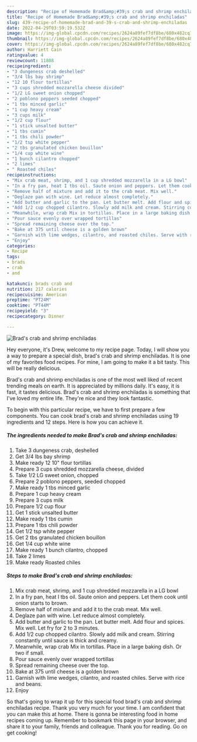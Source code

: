 ```yaml
---
description: "Recipe of Homemade Brad&amp;#39;s crab and shrimp enchiladas"
title: "Recipe of Homemade Brad&amp;#39;s crab and shrimp enchiladas"
slug: 439-recipe-of-homemade-brad-and-39-s-crab-and-shrimp-enchiladas
date: 2022-04-29T03:59:19.532Z
image: https://img-global.cpcdn.com/recipes/2624a89fef7df8be/680x482cq70/brads-crab-and-shrimp-enchiladas-recipe-main-photo.jpg
thumbnail: https://img-global.cpcdn.com/recipes/2624a89fef7df8be/680x482cq70/brads-crab-and-shrimp-enchiladas-recipe-main-photo.jpg
cover: https://img-global.cpcdn.com/recipes/2624a89fef7df8be/680x482cq70/brads-crab-and-shrimp-enchiladas-recipe-main-photo.jpg
author: Harriett Cain
ratingvalue: 4
reviewcount: 11808
recipeingredient:
- "3 dungeness crab deshelled"
- "3/4 lbs bay shrimp"
- "12 10 flour tortillas"
- "3 cups shredded mozzarella cheese divided"
- "1/2 LG sweet onion chopped"
- "2 poblono peppers seeded chopped"
- "1 tbs minced garlic"
- "1 cup heavy cream"
- "3 cups milk"
- "1/2 cup flour"
- "1 stick unsalted butter"
- "1 tbs cumin"
- "1 tbs chili powder"
- "1/2 tsp white pepper"
- "2 tbs granulated chicken bouillon"
- "1/4 cup white wine"
- "1 bunch cilantro chopped"
- "2 limes"
- " Roasted chiles"
recipeinstructions:
- "Mix crab meat, shrimp, and 1 cup shredded mozzarella in a LG bowl"
- "In a fry pan, heat I tbs oil. Saute onion and peppers. Let them cook until onion starts to brown."
- "Remove half of mixture and add it to the crab meat. Mix well."
- "Deglaze pan with wine. Let reduce almost completely."
- "Add butter and garlic to the pan. Let butter melt. Add flour and spices. Mix well. Let fry for 2 to 3 minutes."
- "Add 1/2 cup chopped cilantro. Slowly add milk and cream. Stirring constantly until sauce is thick and creamy."
- "Meanwhile, wrap crab Mix in tortillas. Place in a large baking dish. Or two if small."
- "Pour sauce evenly over wrapped tortillas"
- "Spread remaining cheese over the top."
- "Bake at 375 until cheese is a golden brown"
- "Garnish with lime wedges, cilantro, and roasted chiles. Serve with rice and beans."
- "Enjoy"
categories:
- Recipe
tags:
- brads
- crab
- and

katakunci: brads crab and 
nutrition: 217 calories
recipecuisine: American
preptime: "PT24M"
cooktime: "PT44M"
recipeyield: "3"
recipecategory: Dinner

---
```



![Brad&#39;s crab and shrimp enchiladas](https://img-global.cpcdn.com/recipes/2624a89fef7df8be/680x482cq70/brads-crab-and-shrimp-enchiladas-recipe-main-photo.jpg)

Hey everyone, it's Drew, welcome to my recipe page. Today, I will show you a way to prepare a special dish, brad&#39;s crab and shrimp enchiladas. It is one of my favorites food recipes. For mine, I am going to make it a bit tasty. This will be really delicious.

Brad&#39;s crab and shrimp enchiladas is one of the most well liked of recent trending meals on earth. It is appreciated by millions daily. It's easy, it is fast, it tastes delicious. Brad&#39;s crab and shrimp enchiladas is something that I've loved my entire life. They're nice and they look fantastic.




To begin with this particular recipe, we have to first prepare a few components. You can cook brad&#39;s crab and shrimp enchiladas using 19 ingredients and 12 steps. Here is how you can achieve it.

<!--inarticleads1-->

##### The ingredients needed to make Brad&#39;s crab and shrimp enchiladas:

1. Take 3 dungeness crab, deshelled
1. Get 3/4 lbs bay shrimp
1. Make ready 12 10&#34; flour tortillas
1. Prepare 3 cups shredded mozzarella cheese, divided
1. Take 1/2 LG sweet onion, chopped
1. Prepare 2 poblono peppers, seeded chopped
1. Make ready 1 tbs minced garlic
1. Prepare 1 cup heavy cream
1. Prepare 3 cups milk
1. Prepare 1/2 cup flour
1. Get 1 stick unsalted butter
1. Make ready 1 tbs cumin
1. Prepare 1 tbs chili powder
1. Get 1/2 tsp white pepper
1. Get 2 tbs granulated chicken bouillon
1. Get 1/4 cup white wine
1. Make ready 1 bunch cilantro, chopped
1. Take 2 limes
1. Make ready  Roasted chiles




<!--inarticleads2-->

##### Steps to make Brad&#39;s crab and shrimp enchiladas:

1. Mix crab meat, shrimp, and 1 cup shredded mozzarella in a LG bowl
1. In a fry pan, heat I tbs oil. Saute onion and peppers. Let them cook until onion starts to brown.
1. Remove half of mixture and add it to the crab meat. Mix well.
1. Deglaze pan with wine. Let reduce almost completely.
1. Add butter and garlic to the pan. Let butter melt. Add flour and spices. Mix well. Let fry for 2 to 3 minutes.
1. Add 1/2 cup chopped cilantro. Slowly add milk and cream. Stirring constantly until sauce is thick and creamy.
1. Meanwhile, wrap crab Mix in tortillas. Place in a large baking dish. Or two if small.
1. Pour sauce evenly over wrapped tortillas
1. Spread remaining cheese over the top.
1. Bake at 375 until cheese is a golden brown
1. Garnish with lime wedges, cilantro, and roasted chiles. Serve with rice and beans.
1. Enjoy




So that's going to wrap it up for this special food brad&#39;s crab and shrimp enchiladas recipe. Thank you very much for your time. I am confident that you can make this at home. There is gonna be interesting food in home recipes coming up. Remember to bookmark this page in your browser, and share it to your family, friends and colleague. Thank you for reading. Go on get cooking!
